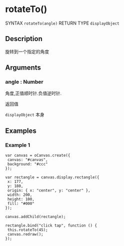 # rotateTo()

SYNTAX `rotateTo(angle)` RETURN TYPE `displayObject` 

## Description 

旋转到一个指定的角度

## Arguments

### angle : Number 

角度,正值顺时针.负值逆时针. 

返回值 

`displayObject` 本身

## Examples

### Example 1

```
var canvas = oCanvas.create({
 canvas: "#canvas",
 background: "#ccc"
});

var rectangle = canvas.display.rectangle({
 x: 177,
 y: 180,
 origin: { x: "center", y: "center" },
 width: 200,
 height: 100,
 fill: "#000"
});

canvas.addChild(rectangle);

rectangle.bind("click tap", function () {
 this.rotateTo(45);
 canvas.redraw();
});
```